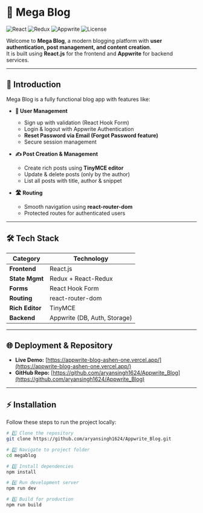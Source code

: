 # 🌟 Mega Blog

![React](https://img.shields.io/badge/React-20232A?style=for-the-badge&logo=react&logoColor=61DAFB)
![Redux](https://img.shields.io/badge/Redux-593D88?style=for-the-badge&logo=redux&logoColor=white)
![Appwrite](https://img.shields.io/badge/Appwrite-FD366E?style=for-the-badge&logo=appwrite&logoColor=white)
![License](https://img.shields.io/badge/license-MIT-blue.svg)

Welcome to **Mega Blog**, a modern blogging platform with **user authentication, post management, and content creation**.  
It is built using **React.js** for the frontend and **Appwrite** for backend services.

---

## 📖 Introduction

Mega Blog is a fully functional blog app with features like:

- **👤 User Management**

  - Sign up with validation (React Hook Form)
  - Login & logout with Appwrite Authentication
  - **Reset Password via Email (Forgot Password feature)**
  - Secure session management

- **✍️ Post Creation & Management**

  - Create rich posts using **TinyMCE editor**
  - Update & delete posts (only by the author)
  - List all posts with title, author & snippet

- **🛣 Routing**
  - Smooth navigation using **react-router-dom**
  - Protected routes for authenticated users

---

## 🛠 Tech Stack

| Category        | Technology                   |
| --------------- | ---------------------------- |
| **Frontend**    | React.js                     |
| **State Mgmt**  | Redux + React-Redux          |
| **Forms**       | React Hook Form              |
| **Routing**     | react-router-dom             |
| **Rich Editor** | TinyMCE                      |
| **Backend**     | Appwrite (DB, Auth, Storage) |

---

## 🌐 Deployment & Repository

- **Live Demo:** [https://appwrite-blog-ashen-one.vercel.app/](https://appwrite-blog-ashen-one.vercel.app/)
- **GitHub Repo:** [https://github.com/aryansingh1624/Appwrite_Blog](https://github.com/aryansingh1624/Appwrite_Blog)

---

## ⚡ Installation

Follow these steps to run the project locally:

```bash
# 1️⃣ Clone the repository
git clone https://github.com/aryansingh1624/Appwrite_Blog.git

# 2️⃣ Navigate to project folder
cd megablog

# 3️⃣ Install dependencies
npm install

# 4️⃣ Run development server
npm run dev

# 5️⃣ Build for production
npm run build
```
